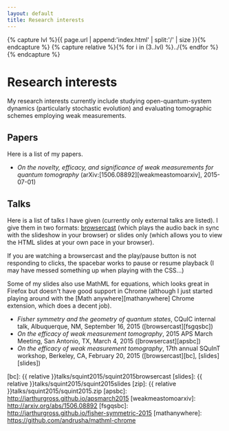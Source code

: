```yaml
---
layout: default
title: Research interests
---
```


{% capture lvl %}{{ page.url | append:'index.html' | split:'/' | size }}{% endcapture %}
{% capture relative %}{% for i in (3..lvl) %}../{% endfor %}{% endcapture %}

# Research interests

My research interests currently include studying open-quantum-system dynamics
(particularly stochastic evolution) and evaluating tomographic schemes employing
weak measurements.

## Papers

Here is a list of my papers.

* *On the novelty, efficacy, and significance of weak measurements for quantum
  tomography* (arXiv:[1506.08892][weakmeastomoarxiv], 2015-07-01)

## Talks

Here is a list of talks I have given (currently only external talks are listed).
I give them in two formats: [browsercast][browsercast] (which plays the audio
back in sync with the slideshow in your browser) or slides only (which allows
you to view the HTML slides at your own pace in your browser).

If you are watching a browsercast and the play/pause button is not responding to
clicks, the spacebar works to pause or resume playback (I may have messed
something up when playing with the CSS...)

Some of my slides also use MathML for equations, which looks great in Firefox
but doesn't have good support in Chrome (although I just started playing around
with the [Math anywhere][mathanywhere] Chrome extension, which does a decent
job).

* *Fisher symmetry and the geometry of quantum states*, CQuIC internal talk,
  Albuquerque, NM, September 16, 2015 ([browsercast][fsgqsbc])
* *On the efficacy of weak measurement tomography*, 2015 APS March Meeting, San
  Antonio, TX, March 4, 2015 ([browsercast][apsbc])
* *On the efficacy of weak measurement tomography*, 17th annual SQuInT workshop,
  Berkeley, CA, February 20, 2015 ([browsercast][bc], [slides][slides])

[browsercast]: https://github.com/ReDEnergy/Browsercast
[png]: http://www.libpng.org/pub/png/
[svg]: http://www.w3.org/Graphics/SVG/
[bc]: {{ relative }}talks/squint2015/squint2015browsercast
[slides]: {{ relative }}talks/squint2015/squint2015slides
[zip]: {{ relative }}talks/squint2015/squint2015.zip
[apsbc]: http://jarthurgross.github.io/apsmarch2015
[weakmeastomoarxiv]: http://arxiv.org/abs/1506.08892
[fsgqsbc]: http://jarthurgross.github.io/fisher-symmetric-2015
[mathanywhere]: https://github.com/andrusha/mathml-chrome
